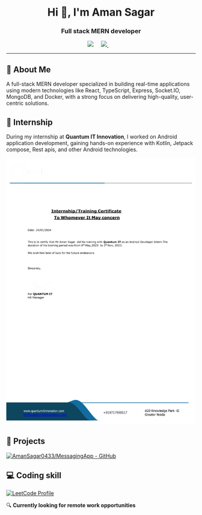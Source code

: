 <h1 align="center">Hi 👋, I'm Aman Sagar</h1>
<h3 align="center">Full stack MERN developer</h3>
<p align='center'>
  <a href="https://www.linkedin.com/in/aman-sagar-b17743212/"><img src="https://img.shields.io/badge/linkedin-%230077B5.svg?&style=for-the-badge&logo=linkedin&logoColor=white" /></a>&nbsp;&nbsp;&nbsp;&nbsp;
  <a href="https://mail.google.com/mail/?view=cm&fs=1&to=aman.0433.sagar@gmail.com&su=Aman" target="_blank">
  <img src="https://img.shields.io/badge/gmail-%23D14836.svg?&style=for-the-badge&logo=gmail&logoColor=white" />
</a>
&nbsp;&nbsp;&nbsp;&nbsp;
</p>

<hr>


## 👀 About Me

A full-stack MERN developer specialized in building real-time applications using modern technologies like React, TypeScript, Express, Socket.IO, MongoDB, and Docker, with a strong focus on delivering high-quality, user-centric solutions.

## 💼 Internship

During my internship at **Quantum IT Innovation**, I worked on Android application development, gaining hands-on experience with Kotlin, Jetpack compose, Rest apis, and other Android technologies.

![Internship Certificate](./Files/quantum-it-internship.png)

## 🚀 Projects

[![AmanSagar0433/MessagingApp - GitHub](https://gh-card.dev/repos/AmanSagar0433/MessagingApp.svg)](https://github.com/AmanSagar0433/MessagingApp)

## 💻 Coding skill
[![LeetCode Profile](https://leetcard.jacoblin.cool/aman043358sagar?theme=dark&font=Hind)](https://leetcode.com/aman043358sagar/)

🔍 __Currently looking for remote work opportunities__ 

<br>
